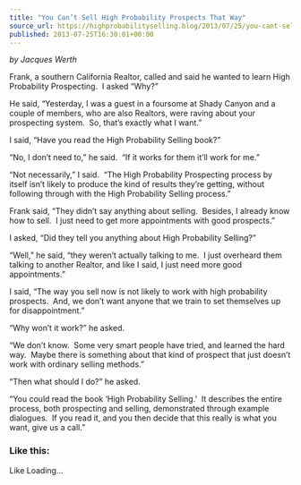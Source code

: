 ```yaml
---
title: "You Can’t Sell High Probability Prospects That Way"
source_url: https://highprobabilityselling.blog/2013/07/25/you-cant-sell-high-probability-prospects-that-way
published: 2013-07-25T16:30:01+00:00
---
```

*by Jacques Werth*


Frank, a southern California Realtor, called and said he wanted to learn High Probability Prospecting.  I asked “Why?”


He said, “Yesterday, I was a guest in a foursome at Shady Canyon and a couple of members, who are also Realtors, were raving about your prospecting system.  So, that’s exactly what I want.”


I said, “Have you read the High Probability Selling book?”


“No, I don’t need to,” he said.  “If it works for them it’ll work for me.”


“Not necessarily,” I said.  “The High Probability Prospecting process by itself isn’t likely to produce the kind of results they’re getting, without following through with the High Probability Selling process.”


Frank said, “They didn’t say anything about selling.  Besides, I already know how to sell.  I just need to get more appointments with good prospects.”


I asked, “Did they tell you anything about High Probability Selling?”


“Well,” he said, “they weren’t actually talking to me.  I just overheard them talking to another Realtor, and like I said, I just need more good appointments.”


I said, “The way you sell now is not likely to work with high probability prospects.  And, we don’t want anyone that we train to set themselves up for disappointment.”


“Why won’t it work?” he asked.


“We don’t know.  Some very smart people have tried, and learned the hard way.  Maybe there is something about that kind of prospect that just doesn’t work with ordinary selling methods.”


“Then what should I do?” he asked.


“You could read the book ‘High Probability Selling.’  It describes the entire process, both prospecting and selling, demonstrated through example dialogues.  If you read it, and you then decide that this really is what you want, give us a call.”


### Like this:

Like Loading...
